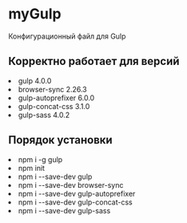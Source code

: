 # myGulp
Конфигурационный файл для Gulp

Корректно работает для версий
---
<li> gulp 4.0.0
<li> browser-sync 2.26.3
<li> gulp-autoprefixer 6.0.0
<li> gulp-concat-css 3.1.0
<li> gulp-sass 4.0.2

Порядок установки
---
<li> npm i -g gulp
<li> npm init
<li> npm i --save-dev gulp
<li> npm i --save-dev browser-sync
<li> npm i --save-dev gulp-autoprefixer
<li> npm i --save-dev gulp-concat-css
<li> npm i --save-dev gulp-sass
